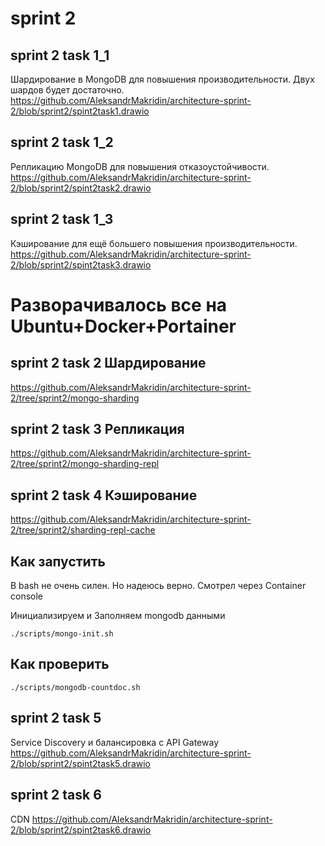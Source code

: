 # sprint 2 
## sprint 2 task 1_1
Шардирование в MongoDB для повышения производительности. Двух шардов будет достаточно.
https://github.com/AleksandrMakridin/architecture-sprint-2/blob/sprint2/spint2task1.drawio
## sprint 2 task 1_2
Репликацию MongoDB для повышения отказоустойчивости.
https://github.com/AleksandrMakridin/architecture-sprint-2/blob/sprint2/spint2task2.drawio
## sprint 2 task 1_3
Кэширование для ещё большего повышения производительности.
https://github.com/AleksandrMakridin/architecture-sprint-2/blob/sprint2/spint2task3.drawio

# Разворачивалось все на Ubuntu+Docker+Portainer
## sprint 2 task 2 Шардирование
https://github.com/AleksandrMakridin/architecture-sprint-2/tree/sprint2/mongo-sharding
## sprint 2 task 3 Репликация
https://github.com/AleksandrMakridin/architecture-sprint-2/tree/sprint2/mongo-sharding-repl
## sprint 2 task 4 Кэширование
https://github.com/AleksandrMakridin/architecture-sprint-2/tree/sprint2/sharding-repl-cache

## Как запустить
В bash не очень силен. Но надеюсь верно. Смотрел через Container console

Инициализируем и Заполняем mongodb данными

```shell
./scripts/mongo-init.sh
```

## Как проверить

```shell
./scripts/mongodb-countdoc.sh
```
## sprint 2 task 5 
Service Discovery и балансировка с API Gateway
https://github.com/AleksandrMakridin/architecture-sprint-2/blob/sprint2/spint2task5.drawio

## sprint 2 task 6 
CDN
https://github.com/AleksandrMakridin/architecture-sprint-2/blob/sprint2/spint2task6.drawio

